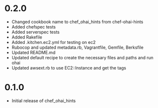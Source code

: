 # 0.2.0

* Changed cookbook name to chef_ohai_hints from chef-ohai-hints
* Added chefspec tests
* Added serverspec tests
* Added Rakefile
* Added .kitchen.ec2.yml for testing on ec2
* Rubocop and updated metadata.rb, Vagrantfile, Gemfile, Berksfile
* Updated README.md
* Updated default recipe to create the necessary files and paths and run ohai
* Updated awsext.rb to use EC2::Instance and get the tags

# 0.1.0

* Initial release of chef_ohai_hints
